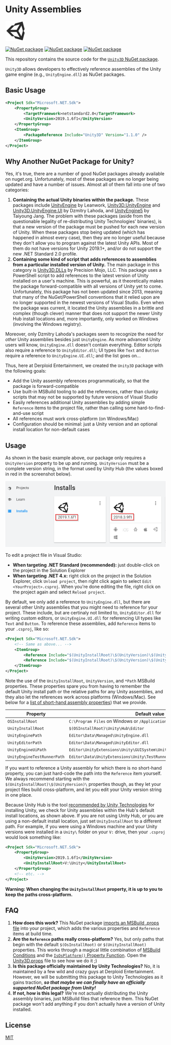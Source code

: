 # Unity Assemblies

![Unity logo, trademarked by Unity Technologies](./icon.png)

[![NuGet package](https://img.shields.io/nuget/v/Unity3D.svg)](https://nuget.org/packages/Unity3D)
[![NuGet package](https://img.shields.io/packagecontrol/dd/Unity3D.svg)](https://nuget.org/packages/Unity3D)
[![NuGet package](https://img.shields.io/github/license/DerploidEntertainment/UnityAssemblies.svg)](./LICENSE)

This repository contains the source code for the [`Unity3D` NuGet package](https://www.nuget.org/packages/Unity3D).

`Unity3D` allows developers to effectively reference assemblies of the Unity game engine (e.g., `UnityEngine.dll`) as NuGet packages.

## Basic Usage

```xml
<Project Sdk="Microsoft.NET.Sdk">
    <PropertyGroup>
        <TargetFramework>netstandard2.0</TargetFramework>
        <UnityVersion>2019.1.6f1</UnityVersion>
    </PropertyGroup>
    <ItemGroup>
        <PackageReference Include="Unity3D" Version="1.1.0" />
    </ItemGroup>
</Project>
```

## Why Another NuGet Package for Unity?

Yes, it's true, there are a number of good NuGet packages already available on nuget.org. Unfortunately, most of these packages are no longer being updated and have a number of issues. Almost all of them fall into one of two categories:

1. **Containing the actual Unity binaries within the package.** These packages include [UnityEngine](https://www.nuget.org/packages/UnityEngine/) by Leanwork, [Unity3D.UnityEngine](https://www.nuget.org/packages/Unity3D.UnityEngine/) and [Unity3D.UnityEngine.UI](https://www.nuget.org/packages/Unity3D.UnityEngine.UI) by Dzmitry Lahoda, and [UnityEngine5](https://www.nuget.org/packages/UnityEngine5/) by Taiyoung Jang. The problem with these packages (aside from the questionable legality of re-distributing Unity Technologies' binaries), is that a new version of the package must be pushed for each new version of Unity. When these packages stop being updated (which has happened in almost every case), then they are no longer useful because they don't allow you to program against the latest Unity APIs. Most of them do not have versions for Unity 2019.1+, and/or do not support the new .NET Standard 2.0 profile.
2. **Containing some kind of script that adds references to assemblies from a particular installed version of Unity.** The main package in this category is [Unity3D.DLLs](https://www.nuget.org/packages/Unity3D.DLLs/) by Precision Mojo, LLC. This package uses a PowerShell script to add references to the latest version of Unity installed on a user's machine. This is powerful, as it theoretically makes the package forward-compatible with all versions of Unity yet to come. Unfortunately, this package has not been updated since 2013, meaning that many of the NuGet/PowerShell conventions that it relied upon are no longer supported in the newest versions of Visual Studio. Even when the package was current, it located the Unity assemblies in a brittle and complex (though clever) manner that does not support the newer Unity Hub install locations and, more importantly, only worked on Windows (involving the Windows registry).

Moreover, only Dzmitry Lahoda's packages seem to recognize the need for _other_ Unity assemblies besides just `UnityEngine`. As more advanced Unity users will know, `UnityEngine.dll` doesn't contain everything. Editor scripts also require a reference to `UnityEditor.dll`; UI types like `Text` and `Button` require a reference to `UnityEngine.UI.dll`; and the list goes on...

Thus, here at Derploid Entertainment, we created the `Unity3D` package with the following goals:

- Add the Unity assembly references programmatically, so that the package is forward-compatible
- Use built-in MSBuild tooling to add the references, rather than clunky scripts that may not be supported by future versions of Visual Studio
- Easily references additional Unity assemblies by adding simple `Reference` items to the project file, rather than calling some hard-to-find-and-use script
- All references must work cross-platform (on Windows/Mac)
- Configuration should be minimal: just a Unity version and an optional install location for non-default cases

## Usage

As shown in the basic example above, our package only requires a `UnityVersion` property to be up and running. `UnityVersion` must be a complete version string, in the format used by Unity Hub (the values boxed in red in the screenshot below).

![Unity version strings highlighted in the Unity Hub interface. For example, "2019.1.6f1"](./unity-versions.png)

To edit a project file in Visual Studio:

- **When targeting .NET Standard (recommended):** just double-click on the project in the Solution Explorer
- **When targeting .NET 4.x:** right click on the project in the Solution Explorer, click `Unload project`, then right click again to select `Edit <YourProject>.csproj`. When you're done editing the file, right click on the project again and select `Reload project`.

By default, we only add a reference to `UnityEngine.dll`, but there are several other Unity assemblies that you might need to reference for your project. These include, but are certinaly not limited to, `UnityEditor.dll` for writing custom editors, or `UnityEngine.UI.dll` for referencing UI types like `Text` and `Button`. To reference these assemblies, add `Reference` items to your `.csproj`, like so:

```xml
<Project Sdk="Microsoft.NET.Sdk">
    <!-- Same as above... -->
    <ItemGroup>
        <Reference Include="$(UnityInstallRoot)\$(UnityVersion)\$(UnityEditorPath)" Private="false" />
        <Reference Include="$(UnityInstallRoot)\$(UnityVersion)\$(UnityEngineUiPath)" Private="false" />
    </ItemGroup>
</Project>
```

Note the use of the `UnityInstallRoot`, `UnityVersion`, and `*Path` MSBuild properties. These properties spare you from having to remember the default Unity install path or the relative paths for any Unity assemblies, and they also let the references work across platforms (Windows/Mac). See below for a [list of short-hand assembly properties](#available-short-hand-assembly-properties)) that we provide.

| Property | Default value |
|----------|---------------|
| `OSInstallRoot` | `C:\Program Files` on Windows or `/Application` on Mac. |
| `UnityInstallRoot` | `$(OSInstallRoot)\Unity\Hub\Editor` |
| `UnityEnginePath` | `Editor\Data\Managed\UnityEngine.dll` |
| `UnityEditorPath` | `Editor\Data\Managed\UnityEditor.dll` |
| `UnityEngineUiPath` | `Editor\UnityExtensions\Unity\GUISystem\UnityEngine.UI.dll` |
| `UnityEngineTestRunnerPath` | `Editor\Data\UnityExtensions\Unity\TestRunner\UnityEngine.TestRunner.dll` |

If you want to reference a Unity assembly for which there is no short-hand property, you can just hard-code the path into the `Reference` item yourself. We always recommend starting with the `$(UnityInstallRoot)\$(UnityVersion)\` properties though, as they let your project files build cross-platform, and let you edit your Unity version string in one place.

Because Unity Hub is the tool [recommended by Unity Technologies](https://docs.unity3d.com/Manual/GettingStartedInstallingUnity.html) for installing Unity, we check for Unity assemblies within the Hub's default install locations, as shown above. If you are not using Unity Hub, or you are using a non-default install location, just set `UnityInstallRoot` to a different path. For example, if you were using a Windows machine and your Unity versions were installed in a `Unity\` folder on your `V:` drive, then your `.csproj` would look something like:

```xml
<Project Sdk="Microsoft.NET.Sdk">
    <PropertyGroup>
        <UnityVersion>2019.1.6f1</UnityVersion>
        <UnityInstallRoot>V:\Unity</UnityInstallRoot>
    </PropertyGroup>
    <!-- etc. -->
</Project>
```

**Warning: When changing the `UnityInstallRoot` property, it is up to you to keep the paths cross-platform.**

## FAQ

1. **How does this work?** This NuGet package [imports an MSBuild .props file](https://docs.microsoft.com/en-us/nuget/create-packages/creating-a-package#including-msbuild-props-and-targets-in-a-package) into your project, which adds the various properties and `Reference` items at build time.
1. **Are the `Reference` paths really cross-platform?** Yes, but only paths that begin with the default `$(OsInstallRoot)` or `$(UnityInstallRoot)` properties. This works through a magical little combination of [MSBuild Conditions](https://docs.microsoft.com/en-us/visualstudio/msbuild/msbuild-conditions?view=vs-2019) and the [`IsOsPlatform()` Property Function](https://docs.microsoft.com/en-us/visualstudio/msbuild/property-functions?view=vs-2019#msbuild-property-functions). Open the [Unity3D.props](./nupkg/build/Unity3D.props) file to see how we do it ;)
1. **Is this package officially maintained by Unity Technologies?** No, it is maintained by a few wild and crazy guys at Derploid Entertainment. However, we will be submitting this package to Unity Technologies as it gains traction, **_so that maybe we can finally have an officially supported NuGet package from Unity!_**
1. **If not, how is this legal?** We're not actually distributing the Unity assembly binaries, just MSBuild files that reference them. This NuGet package won't add anything if you don't actually have a version of Unity installed.

## License

[MIT](./LICENSE)

